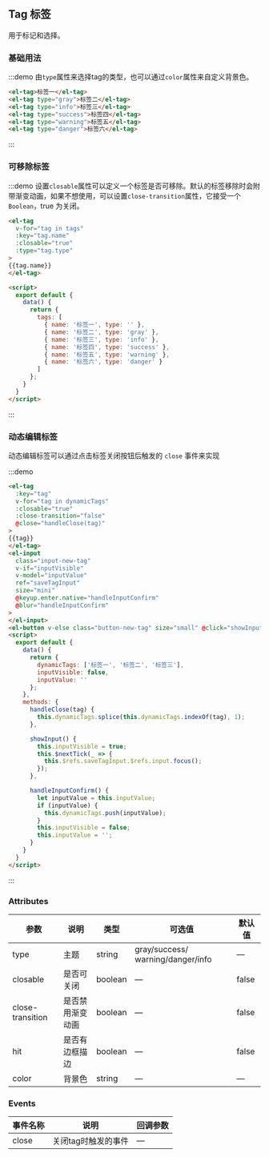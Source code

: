 <script>
  export default {
    data() {
      return {
        tags: [
          { name: '标签一', type: '' },
          { name: '标签二', type: 'gray' },
          { name: '标签三', type: 'info' },
          { name: '标签四', type: 'success' },
          { name: '标签五', type: 'warning' },
          { name: '标签六', type: 'danger' }
        ],
        dynamicTags: ['标签一', '标签二', '标签三'],
        inputVisible: false,
        inputValue: ''
      };
    },
    methods: {
      handleClose(tag) {
        this.dynamicTags.splice(this.dynamicTags.indexOf(tag), 1);
      },

      showInput() {
        this.inputVisible = true;
        this.$nextTick(_ => {
          this.$refs.saveTagInput.$refs.input.focus();
        });
      },

      handleInputConfirm() {
        let inputValue = this.inputValue;
        if (inputValue) {
          this.dynamicTags.push(inputValue);
        }
        this.inputVisible = false;
        this.inputValue = '';
      }
    }
  }
</script>

<style>
  .demo-box.demo-tag {
    .el-tag + .el-tag {
      margin-left: 10px;
    }
    .button-new-tag {
      margin-left: 10px;
      height: 24px;
      line-height: 22px;
      padding: 0 *;
    }
    .input-new-tag {
      width: 78px;
      margin-left: 10px;
      vertical-align: bottom;

      .el-input__inner {
        height: 24px;
      }
    }
  }
</style>

## Tag 标签

用于标记和选择。

### 基础用法

:::demo 由`type`属性来选择tag的类型，也可以通过`color`属性来自定义背景色。

```html
<el-tag>标签一</el-tag>
<el-tag type="gray">标签二</el-tag>
<el-tag type="info">标签三</el-tag>
<el-tag type="success">标签四</el-tag>
<el-tag type="warning">标签五</el-tag>
<el-tag type="danger">标签六</el-tag>
```
:::

### 可移除标签

:::demo 设置`closable`属性可以定义一个标签是否可移除。默认的标签移除时会附带渐变动画，如果不想使用，可以设置`close-transition`属性，它接受一个`Boolean`，true 为关闭。

```html
<el-tag
  v-for="tag in tags"
  :key="tag.name"
  :closable="true"
  :type="tag.type"
>
{{tag.name}}
</el-tag>

<script>
  export default {
    data() {
      return {
        tags: [
          { name: '标签一', type: '' },
          { name: '标签二', type: 'gray' },
          { name: '标签三', type: 'info' },
          { name: '标签四', type: 'success' },
          { name: '标签五', type: 'warning' },
          { name: '标签六', type: 'danger' }
        ]
      };
    }
  }
</script>
```
:::

### 动态编辑标签

动态编辑标签可以通过点击标签关闭按钮后触发的 `close` 事件来实现

:::demo
```html
<el-tag
  :key="tag"
  v-for="tag in dynamicTags"
  :closable="true"
  :close-transition="false"
  @close="handleClose(tag)"
>
{{tag}}
</el-tag>
<el-input
  class="input-new-tag"
  v-if="inputVisible"
  v-model="inputValue"
  ref="saveTagInput"
  size="mini"
  @keyup.enter.native="handleInputConfirm"
  @blur="handleInputConfirm"
>
</el-input>
<el-button v-else class="button-new-tag" size="small" @click="showInput">+ New Tag</el-button>
<script>
  export default {
    data() {
      return {
        dynamicTags: ['标签一', '标签二', '标签三'],
        inputVisible: false,
        inputValue: ''
      };
    },
    methods: {
      handleClose(tag) {
        this.dynamicTags.splice(this.dynamicTags.indexOf(tag), 1);
      },

      showInput() {
        this.inputVisible = true;
        this.$nextTick(_ => {
          this.$refs.saveTagInput.$refs.input.focus();
        });
      },

      handleInputConfirm() {
        let inputValue = this.inputValue;
        if (inputValue) {
          this.dynamicTags.push(inputValue);
        }
        this.inputVisible = false;
        this.inputValue = '';
      }
    }
  }
</script>
```
:::

### Attributes
| 参数      | 说明          | 类型      | 可选值                           | 默认值  |
|---------- |-------------- |---------- |--------------------------------  |-------- |
| type | 主题 | string | gray/success/ warning/danger/info | — |
| closable | 是否可关闭 | boolean | — | false |
| close-transition | 是否禁用渐变动画 | boolean | — | false |
| hit | 是否有边框描边 | boolean | — | false |
| color | 背景色 | string | — | — |


### Events
| 事件名称 | 说明 | 回调参数 |
|---------- |-------- |---------- |
| close | 关闭tag时触发的事件 | — |
